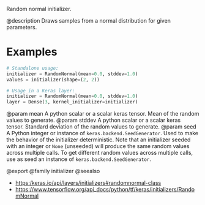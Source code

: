 Random normal initializer.

@description
Draws samples from a normal distribution for given parameters.

# Examples
```python
# Standalone usage:
initializer = RandomNormal(mean=0.0, stddev=1.0)
values = initializer(shape=(2, 2))
```

```python
# Usage in a Keras layer:
initializer = RandomNormal(mean=0.0, stddev=1.0)
layer = Dense(3, kernel_initializer=initializer)
```

@param mean A python scalar or a scalar keras tensor. Mean of the random
    values to generate.
@param stddev A python scalar or a scalar keras tensor. Standard deviation of
   the random values to generate.
@param seed A Python integer or instance of
    `keras.backend.SeedGenerator`.
    Used to make the behavior of the initializer
    deterministic. Note that an initializer seeded with an integer
    or `None` (unseeded) will produce the same random values
    across multiple calls. To get different random values
    across multiple calls, use as seed an instance
    of `keras.backend.SeedGenerator`.

@export
@family initializer
@seealso
+ <https:/keras.io/api/layers/initializers#randomnormal-class>
+ <https://www.tensorflow.org/api_docs/python/tf/keras/initializers/RandomNormal>

